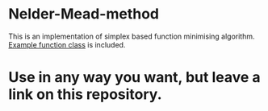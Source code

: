 # Nelder-Mead-method
This is an implementation of simplex based function minimising algorithm.
[Example function class](src/main/java/eric/ExampleFunctionClass.java) is included.
# Use in any way you want, but leave a link on this repository.
